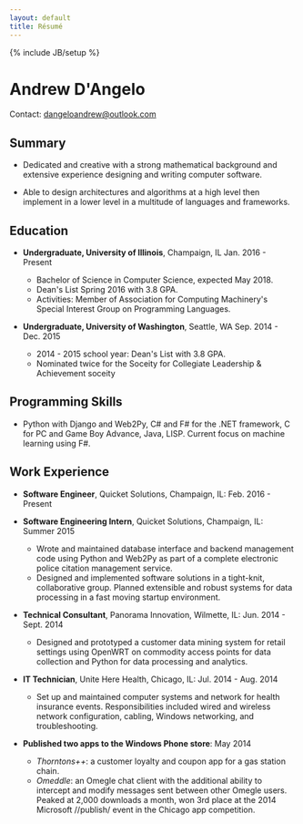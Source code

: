 ```yaml
---
layout: default
title: Résumé
---
```

{% include JB/setup %}

Andrew D'Angelo
===============
	
Contact: [dangeloandrew@outlook.com](mailto:dangeloandrew@outlook.com)

Summary
-------

*	Dedicated and creative with a strong mathematical background and extensive experience designing and writing computer software.

*	Able to design architectures and algorithms at a high level then implement in a lower level in a multitude of languages and frameworks.

Education
---------

* **Undergraduate, University of Illinois**, Champaign, IL Jan. 2016 - Present
	-	Bachelor of Science in Computer Science, expected May 2018.
	-	Dean's List Spring 2016 with 3.8 GPA.
	-	Activities: Member of Association for Computing Machinery's Special Interest Group on Programming Languages.

* **Undergraduate, University of Washington**, Seattle, WA Sep. 2014 - Dec. 2015
	-	2014 - 2015 school year: Dean's List with 3.8 GPA.
	-	Nominated twice for the Soceity for Collegiate Leadership & Achievement soceity

Programming Skills
------------------

*	Python with Django and Web2Py, C\# and F\# for the .NET framework, C for PC and Game Boy Advance, Java, LISP. Current focus on machine learning using F\#.

Work Experience
---------------

*	**Software Engineer**, Quicket Solutions, Champaign, IL: Feb. 2016 - Present
*	**Software Engineering Intern**, Quicket Solutions, Champaign, IL: Summer 2015
	-	Wrote and maintained database interface and backend management code using Python and Web2Py as part of a complete electronic police citation management service.
	-	Designed and implemented software solutions in a tight-knit, collaborative group. Planned extensible and robust systems for data processing in a fast moving startup environment.

*	**Technical Consultant**, Panorama Innovation, Wilmette, IL: Jun. 2014 - Sept. 2014
	-	Designed and prototyped a customer data mining system for retail settings using OpenWRT on commodity access points for data collection and Python for data processing and analytics.

*	**IT Technician**, Unite Here Health, Chicago, IL: Jul. 2014 - Aug. 2014
	-	Set up and maintained computer systems and network for health insurance events. Responsibilities included wired and wireless network configuration, cabling, Windows networking, and troubleshooting.

*	**Published two apps to the Windows Phone store**: May 2014
	-	*Thorntons++*: a customer loyalty and coupon app for a gas station chain.
	-	*Omeddle*: an Omegle chat client with the additional ability to intercept and modify messages sent between other Omegle users. Peaked at 2,000 downloads a month, won 3rd place at the 2014 Microsoft //publish/ event in the Chicago app competition.
